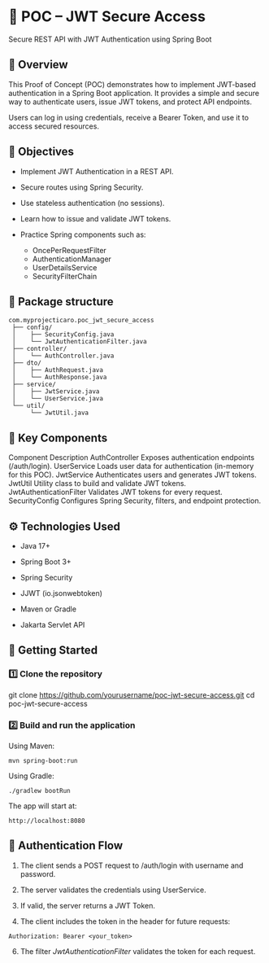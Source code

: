 # 🧩 POC – JWT Secure Access

Secure REST API with JWT Authentication using Spring Boot

## 📘 Overview

This Proof of Concept (POC) demonstrates how to implement JWT-based authentication in a Spring Boot application.
It provides a simple and secure way to authenticate users, issue JWT tokens, and protect API endpoints.

Users can log in using credentials, receive a Bearer Token, and use it to access secured resources.

## 🎯 Objectives

- Implement JWT Authentication in a REST API.

- Secure routes using Spring Security.

- Use stateless authentication (no sessions).

- Learn how to issue and validate JWT tokens.

- Practice Spring components such as:
    - OncePerRequestFilter
    - AuthenticationManager
    - UserDetailsService
    - SecurityFilterChain

## 🧱 Package structure

````
com.myprojecticaro.poc_jwt_secure_access
 ├── config/
 │    ├── SecurityConfig.java
 │    └── JwtAuthenticationFilter.java
 ├── controller/
 │    └── AuthController.java
 ├── dto/
 │    ├── AuthRequest.java
 │    └── AuthResponse.java
 ├── service/
 │    ├── JwtService.java
 │    └── UserService.java
 └── util/
      └── JwtUtil.java
````

## 🧠 Key Components

Component	Description
AuthController	Exposes authentication endpoints (/auth/login).
UserService	Loads user data for authentication (in-memory for this POC).
JwtService	Authenticates users and generates JWT tokens.
JwtUtil	Utility class to build and validate JWT tokens.
JwtAuthenticationFilter	Validates JWT tokens for every request.
SecurityConfig	Configures Spring Security, filters, and endpoint protection.

## ⚙️ Technologies Used

- Java 17+

- Spring Boot 3+

- Spring Security

- JJWT (io.jsonwebtoken)

- Maven or Gradle

- Jakarta Servlet API

## 🚀 Getting Started

### 1️⃣ Clone the repository

git clone https://github.com/yourusername/poc-jwt-secure-access.git
cd poc-jwt-secure-access

### 2️⃣ Build and run the application

Using Maven:

````
mvn spring-boot:run
````

Using Gradle:

````
./gradlew bootRun
````

The app will start at:

````
http://localhost:8080
````

## 🔐 Authentication Flow

1. The client sends a POST request to /auth/login with username and password.

2. The server validates the credentials using UserService.

3. If valid, the server returns a JWT Token.

4. The client includes the token in the header for future requests:

````
Authorization: Bearer <your_token>
````

6. The filter *JwtAuthenticationFilter* validates the token for each request.
